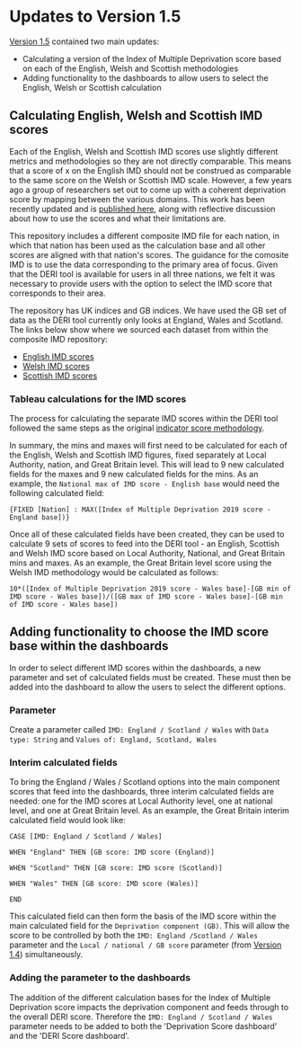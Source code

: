 # Updates to Version 1.5

[Version 1.5](https://www.gmtableau.nhs.uk/t/GMCA/views/DigitalExclusionRiskIndexv1_5/DERIhomepage?:iid=1&:isGuestRedirectFromVizportal=y&:embed=y) contained two main updates:
* Calculating a version of the Index of Multiple Deprivation score based on each of the English, Welsh and Scottish methodologies
* Adding functionality to the dashboards to allow users to select the English, Welsh or Scottish calculation

## Calculating English, Welsh and Scottish IMD scores
Each of the English, Welsh and Scottish IMD scores use slightly different metrics and methodologies so they are not directly comparable. This means that a score of x on the English IMD should not be construed as comparable to the same score on the Welsh or Scottish IMD scale. However, a few years ago a group of researchers set out to come up with a coherent deprivation score by mapping between the various domains. This work has been recently updated and is [published here](https://github.com/mysociety/composite_uk_imd), along with reflective discussion about how to use the scores and what their limitations are.

This repository includes a different composite IMD file for each nation, in which that nation has been used as the calculation base and all other scores are aligned with that nation's scores. The guidance for the comosite IMD is to use the data corresponding to the primary area of focus. Given that the DERI tool is available for users in all three nations, we felt it was necessary to provide users with the option to select the IMD score that corresponds to their area.

The repository has UK indices and GB indices. We have used the GB set of data as the DERI tool currently only looks at England, Wales and Scotland. The links below show where we sourced each dataset from within the composite IMD repository:
* [English IMD scores](https://github.com/mysociety/composite_uk_imd/blob/master/gb_index/GB_IMD_E.csv)
* [Welsh IMD scores](https://github.com/mysociety/composite_uk_imd/blob/master/gb_index/GB_IMD_W.csv)
* [Scottish IMD scores](https://github.com/mysociety/composite_uk_imd/blob/master/gb_index/GB_IMD_S.csv)

### Tableau calculations for the IMD scores
The process for calculating the separate IMD scores within the DERI tool followed the same steps as the original [indicator score methodology](https://github.com/GreaterManchesterODA/Digital-Exclusion-Risk-Index/blob/main/Version%201.0/DERI%20Score%20Methodology_v1.0.md#individual-indicator-scores).

In summary, the mins and maxes will first need to be calculated for each of the English, Welsh and Scottish IMD figures, fixed separately at Local Authority, nation, and Great Britain level. This will lead to 9 new calculated fields for the maxes and 9 new calculated fields for the mins. As an example, the `National max of IMD score - English base` would need the following calculated field:

`{FIXED [Nation] : MAX([Index of Multiple Deprivation 2019 score - England base])}`

Once all of these calculated fields have been created, they can be used to calculate 9 sets of scores to feed into the DERI tool - an English, Scottish and Welsh IMD score based on Local Authority, National, and Great Britain mins and maxes. As an example, the Great Britain level score using the Welsh IMD methodology would be calculated as follows:

`10*([Index of Multiple Deprivation 2019 score - Wales base]-[GB min of IMD score - Wales base])/([GB max of IMD score - Wales base]-[GB min of IMD score - Wales base])`

## Adding functionality to choose the IMD score base within the dashboards
In order to select different IMD scores within the dashboards, a new parameter and set of calculated fields must be created. These must then be added into the dashboard to allow the users to select the different options.

### Parameter
Create a parameter called `IMD: England / Scotland / Wales` with `Data type: String` and `Values of: England, Scotland, Wales`

### Interim calculated fields
To bring the England / Wales / Scotland options into the main component scores that feed into the dashboards, three interim calculated fields are needed: one for the IMD scores at Local Authority level, one at national level, and one at Great Britain level. As an example, the Great Britain interim calculated field would look like:

`CASE [IMD: England / Scotland / Wales]`

`WHEN "England" THEN [GB score: IMD score (England)]`

`WHEN "Scotland" THEN [GB score: IMD score (Scotland)]`

`WHEN "Wales" THEN [GB score: IMD score (Wales)]`

`END`

This calculated field can then form the basis of the IMD score within the main calculated field for the `Deprivation component (GB)`. This will allow the score to be controlled by both the `IMD: England /Scotland / Wales` parameter and the `Local / national / GB score` parameter (from [Version 1.4](https://github.com/GreaterManchesterODA/Digital-Exclusion-Risk-Index/blob/main/Version%201.4/Update%20notes_v1.4.md)) simultaneously. 

### Adding the parameter to the dashboards
The addition of the different calculation bases for the Index of Multiple Deprivation score impacts the deprivation component and feeds through to the overall DERI score. Therefore the `IMD: England / Scotland / Wales` parameter needs to be added to both the 'Deprivation Score dashboard' and the 'DERI Score dashboard'. 
